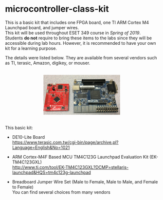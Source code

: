 # microcontroller-class-kit

This is a basic kit that includes one FPGA board, one TI ARM Cortex M4 Launchpad board, and jumper wires.  <br />
This kit will be used throughout ESET 349 course in *Spring of 2019*. Students **do not** require to bring these items to the labs since they will be accessible during lab hours. However, it is recommended to have your own kit for a learning purpose.

The details were listed below. They are available from several vendors such as TI, terasic, Amazon, digikey, or mouser. <br />

 <br />
<center><img src="./pic.jpg" width =50%></center>
 <br />

This basic kit:

- DE10-Lite Board <br />
https://www.terasic.com.tw/cgi-bin/page/archive.pl?Language=English&No=1021

- ARM Cortex-M4F Based MCU TM4C123G Launchpad Evaluation Kit (EK-TM4C123GXL) <br />
http://www.ti.com/tool/EK-TM4C123GXL?DCMP=stellaris-launchpad&HQS=tm4c123g-launchpad

- Breadboard Jumper Wire Set (Male to Female, Male to Male, and Female to Female)  <br />
You can find several choices from many vendors
